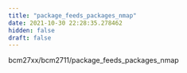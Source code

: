 ```yaml
---
title: "package_feeds_packages_nmap"
date: 2021-10-30 22:28:35.278462
hidden: false
draft: false
---
```


bcm27xx/bcm2711/package_feeds_packages_nmap

